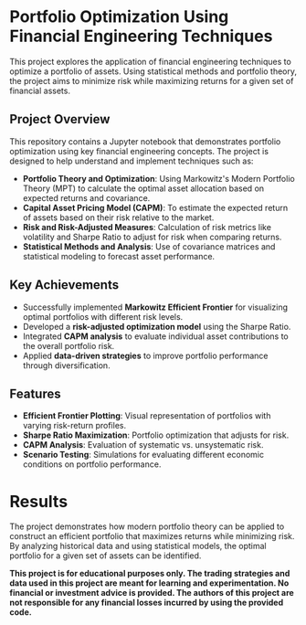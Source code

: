 # Portfolio Optimization Using Financial Engineering Techniques

This project explores the application of financial engineering techniques to optimize a portfolio of assets. Using statistical methods and portfolio theory, the project aims to minimize risk while maximizing returns for a given set of financial assets.

## Project Overview

This repository contains a Jupyter notebook that demonstrates portfolio optimization using key financial engineering concepts. The project is designed to help understand and implement techniques such as:

- **Portfolio Theory and Optimization**: Using Markowitz's Modern Portfolio Theory (MPT) to calculate the optimal asset allocation based on expected returns and covariance.
- **Capital Asset Pricing Model (CAPM)**: To estimate the expected return of assets based on their risk relative to the market.
- **Risk and Risk-Adjusted Measures**: Calculation of risk metrics like volatility and Sharpe Ratio to adjust for risk when comparing returns.
- **Statistical Methods and Analysis**: Use of covariance matrices and statistical modeling to forecast asset performance.
  
## Key Achievements

- Successfully implemented **Markowitz Efficient Frontier** for visualizing optimal portfolios with different risk levels.
- Developed a **risk-adjusted optimization model** using the Sharpe Ratio.
- Integrated **CAPM analysis** to evaluate individual asset contributions to the overall portfolio risk.
- Applied **data-driven strategies** to improve portfolio performance through diversification.
  
## Features

- **Efficient Frontier Plotting**: Visual representation of portfolios with varying risk-return profiles.
- **Sharpe Ratio Maximization**: Portfolio optimization that adjusts for risk.
- **CAPM Analysis**: Evaluation of systematic vs. unsystematic risk.
- **Scenario Testing**: Simulations for evaluating different economic conditions on portfolio performance.

# Results
The project demonstrates how modern portfolio theory can be applied to construct an efficient portfolio that maximizes returns while minimizing risk. By analyzing historical data and using statistical models, the optimal portfolio for a given set of assets can be identified.

**This project is for educational purposes only. The trading strategies and data used in this project are meant for learning and experimentation. No financial or investment advice is provided. The authors of this project are not responsible for any financial losses incurred by using the provided code.**
